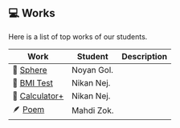 ## 💻 Works

Here is a list of top works of our students.

| Work                                         | Student    | Description |
| -------------------------------------------- | ---------- | ----------- |
| 🔮 [Sphere](/works/noyan_sphere.py)          | Noyan Gol. |             |
| 💪 [BMI Test](/works/nikan_bmi_gui.py.py)    | Nikan Nej. |             |
| 🧮 [Calculator+](/works/nikan_bmi_gui.py.py) | Nikan Nej. |             |
| 🪶 [Poem](/works/mahdi_family.py)            | Mahdi Zok. |             |
